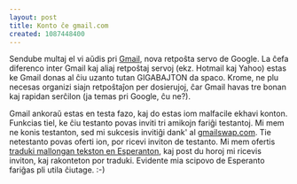 ```yaml
---
layout: post
title: Konto ĉe gmail.com
created: 1087448400
---
```

Sendube multaj el vi aŭdis pri <a href="http://gmail.google.com/">Gmail</a>, nova retpoŝta servo de Google.  La ĉefa diferenco inter Gmail kaj aliaj retpoŝtaj servoj (ekz. Hotmail kaj Yahoo) estas ke Gmail donas al ĉiu uzanto tutan GIGABAJTON da spaco.  Krome, ne plu necesas organizi siajn retpoŝtaĵon per dosierujoj, ĉar Gmail havas tre bonan kaj rapidan serĉilon (ja temas pri Google, ĉu ne?).

Gmail ankoraŭ estas en testa fazo, kaj do estas iom malfacile ekhavi konton.  Funkcias tiel, ke ĉiu testanto povas inviti tri amikojn fariĝi testantoj.  Mi mem ne konis testanton, sed mi sukcesis invitiĝi dank' al <a href="http://www.gmailswap.com/">gmailswap.com</a>.  Tie netestanto povas oferti ion, por ricevi inviton de testanto.  Mi mem ofertis <a href="http://www.gmailswap.com/list/read.php?f=1&i=70082&t=69500">traduki mallongan tekston en Esperanton</a>, kaj post du horoj mi ricevis inviton, kaj rakonteton por traduki.  Evidente mia scipovo de Esperanto fariĝas pli utila ĉiutage.  :-)
